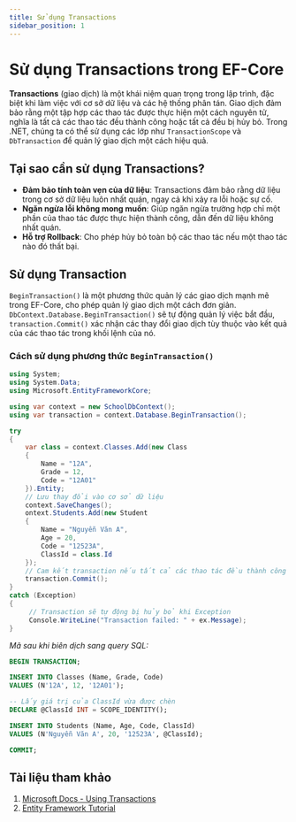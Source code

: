 ```yaml
---
title: Sử dụng Transactions
sidebar_position: 1
---
```

# Sử dụng Transactions trong EF-Core

**Transactions** (giao dịch) là một khái niệm quan trọng trong lập trình, đặc biệt khi làm việc với cơ sở dữ liệu và các hệ thống phân tán. Giao dịch đảm bảo rằng một tập hợp các thao tác được thực hiện một cách nguyên tử, nghĩa là tất cả các thao tác đều thành công hoặc tất cả đều bị hủy bỏ. Trong .NET, chúng ta có thể sử dụng các lớp như `TransactionScope` và `DbTransaction` để quản lý giao dịch một cách hiệu quả.

## Tại sao cần sử dụng Transactions?

- **Đảm bảo tính toàn vẹn của dữ liệu**: Transactions đảm bảo rằng dữ liệu trong cơ sở dữ liệu luôn nhất quán, ngay cả khi xảy ra lỗi hoặc sự cố.
- **Ngăn ngừa lỗi không mong muốn**: Giúp ngăn ngừa trường hợp chỉ một phần của thao tác được thực hiện thành công, dẫn đến dữ liệu không nhất quán.
- **Hỗ trợ Rollback**: Cho phép hủy bỏ toàn bộ các thao tác nếu một thao tác nào đó thất bại.

## Sử dụng Transaction

`BeginTransaction()` là một phương thức quản lý các giao dịch mạnh mẽ trong EF-Core, cho phép quản lý giao dịch một cách đơn giản. `DbContext.Database.BeginTransaction()` sẽ tự động quản lý việc bắt đầu, `transaction.Commit()` xác nhận các thay đổi giao dịch tùy thuộc vào kết quả của các thao tác trong khối lệnh của nó.

### Cách sử dụng phương thức `BeginTransaction()`
```csharp title="C#"
using System;
using System.Data;
using Microsoft.EntityFrameworkCore;

using var context = new SchoolDbContext();
using var transaction = context.Database.BeginTransaction();

try
{
    var class = context.Classes.Add(new Class 
    { 
        Name = "12A", 
        Grade = 12, 
        Code = "12A01" 
    }).Entity;
    // Lưu thay đổi vào cơ sở dữ liệu
    context.SaveChanges();
    ontext.Students.Add(new Student 
    { 
        Name = "Nguyễn Văn A", 
        Age = 20, 
        Code = "12523A",
        ClassId = class.Id
    });
    // Cam kết transaction nếu tất cả các thao tác đều thành công
    transaction.Commit();
}
catch (Exception)
{
     // Transaction sẽ tự động bị hủy bỏ khi Exception 
     Console.WriteLine("Transaction failed: " + ex.Message);
}
```
_Mã sau khi biên dịch sang query SQL:_
```sql title="SQL"
BEGIN TRANSACTION;

INSERT INTO Classes (Name, Grade, Code) 
VALUES (N'12A', 12, '12A01');

-- Lấy giá trị của ClassId vừa được chèn
DECLARE @ClassId INT = SCOPE_IDENTITY();

INSERT INTO Students (Name, Age, Code, ClassId) 
VALUES (N'Nguyễn Văn A', 20, '12523A', @ClassId);

COMMIT;
```
## Tài liệu tham khảo
1. [Microsoft Docs - Using Transactions](https://learn.microsoft.com/en-us/ef/core/saving/transactions)
2. [Entity Framework Tutorial](https://www.entityframeworktutorial.net/entityframework6/transaction-in-entity-framework.aspx)
